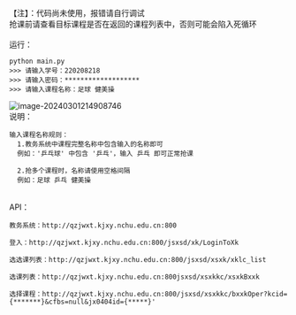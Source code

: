【注】：代码尚未使用，报错请自行调试
<br/>    抢课前请查看目标课程是否在返回的课程列表中，否则可能会陷入死循环
<br/><br/>运行：
```
python main.py
>>> 请输入学号：220208218
>>> 请输入密码：*******************
>>> 请输入课程名称：足球 健美操
```
![image-20240301214908746](image/image-20240301214908746.png)
<br/>说明：
```
输入课程名称规则：
  1.教务系统中课程完整名称中包含输入的名称即可
  例如：'乒乓球' 中包含 '乒乓'，输入 乒乓 即可正常抢课

  2.抢多个课程时，名称请使用空格间隔
  例如：足球 乒乓 健美操
```
<br/>API：
```
教务系统：http://qzjwxt.kjxy.nchu.edu.cn:800

登入：http://qzjwxt.kjxy.nchu.edu.cn:800/jsxsd/xk/LoginToXk

选选课列表：http://qzjwxt.kjxy.nchu.edu.cn:800/jsxsd/xsxk/xklc_list

选课列表：http://qzjwxt.kjxy.nchu.edu.cn:800jsxsd/xsxkkc/xsxkBxxk

选择课程：http://qzjwxt.kjxy.nchu.edu.cn:800/jsxsd/xsxkkc/bxxkOper?kcid={*******}&cfbs=null&jx0404id={*****}'
                        
```
